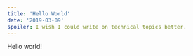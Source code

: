 ```yaml
---
title: 'Hello World'
date: '2019-03-09'
spoiler: I wish I could write on technical topics better.
---
```


Hello world!
